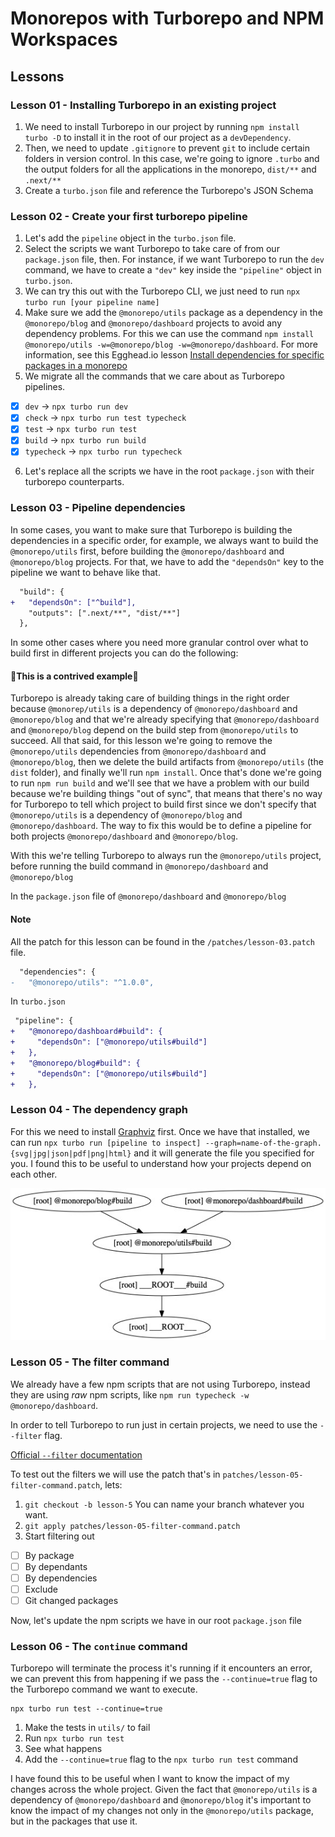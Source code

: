 # Monorepos with Turborepo and NPM Workspaces

## Lessons

### Lesson 01 - Installing Turborepo in an existing project

1. We need to install Turborepo in our project by running `npm install turbo -D` to install it in the root of our project as a `devDependency`.
2. Then, we need to update `.gitignore` to prevent `git` to include certain folders in version control. In this case, we're going to ignore `.turbo` and the output folders for all the applications in the monorepo, `dist/**` and `.next/**`
3. Create a `turbo.json` file and reference the Turborepo's JSON Schema

### Lesson 02 - Create your first turborepo pipeline

1. Let's add the `pipeline` object in the `turbo.json` file.
2. Select the scripts we want Turborepo to take care of from our `package.json` file, then. For instance, if we want Turborepo to run the `dev` command, we have to create a `"dev"` key inside the `"pipeline"` object in `turbo.json`.
3. We can try this out with the Turborepo CLI, we just need to run `npx turbo run [your pipeline name]`
4. Make sure we add the `@monorepo/utils` package as a dependency in the `@monorepo/blog` and `@monorepo/dashboard` projects to avoid any dependency problems. For this we can use the command `npm install @monorepo/utils -w=@monorepo/blog -w=@monorepo/dashboard`. For more information, see this Egghead.io lesson [Install dependencies for specific packages in a monorepo](https://egghead.io/lessons/npm-install-dependencies-for-specific-packages-in-a-monorepo)
5. We migrate all the commands that we care about as Turborepo pipelines.

- [x] `dev` -> `npx turbo run dev`
- [x] `check` -> `npx turbo run test typecheck`
- [x] `test` -> `npx turbo run test`
- [x] `build` -> `npx turbo run build`
- [x] `typecheck` -> `npx turbo run typecheck`

6. Let's replace all the scripts we have in the root `package.json` with their turborepo counterparts.

### Lesson 03 - Pipeline dependencies

In some cases, you want to make sure that Turborepo is building the dependencies in a specific order, for example, we always want to build the `@monorepo/utils` first, before building the `@monorepo/dashboard` and `@monorepo/blog` projects. For that, we have to add the `"dependsOn"` key to the pipeline we want to behave like that.

```diff
  "build": {
+   "dependsOn": ["^build"],
    "outputs": [".next/**", "dist/**"]
  },
```

In some other cases where you need more granular control over what to build first in different projects you can do the following:

#### 🚨This is a contrived example🚨

Turborepo is already taking care of building things in the right order because `@monorep/utils` is a dependency of `@monorepo/dashboard` and `@monorepo/blog` and that we're already specifying that `@monorepo/dashboard` and `@monorepo/blog` depend on the build step from `@monorepo/utils` to succeed. All that said, for this lesson we're going to remove the `@monorepo/utils` dependencies from `@monorepo/dashboard` and `@monorepo/blog`, then we delete the build artifacts from `@monorepo/utils` (the `dist` folder), and finally we'll run `npm install`. Once that's done we're going to run `npm run build` and we'll see that we have a problem with our build because we're building things "out of sync", that means that there's no way for Turborepo to tell which project to build first since we don't specify that `@monorepo/utils` is a dependency of `@monorepo/blog` and `@monorepo/dashboard`.
The way to fix this would be to define a pipeline for both projects `@monorepo/dashboard` and `@monorepo/blog`.

With this we're telling Turborepo to always run the `@monorepo/utils` project, before running the build command in `@monorepo/dashboard` and `@monorepo/blog`

In the `package.json` file of `@monorepo/dashboard` and `@monorepo/blog`

#### Note

All the patch for this lesson can be found in the `/patches/lesson-03.patch` file.

```diff
  "dependencies": {
-   "@monorepo/utils": "^1.0.0",
```

In `turbo.json`

```diff
 "pipeline": {
+   "@monorepo/dashboard#build": {
+     "dependsOn": ["@monorepo/utils#build"]
+   },
+   "@monorepo/blog#build": {
+     "dependsOn": ["@monorepo/utils#build"]
+   },
```

### Lesson 04 - The dependency graph

For this we need to install [Graphviz](https://graphviz.org/download/) first. Once we have that installed, we can run `npx turbo run [pipeline to inspect] --graph=name-of-the-graph.{svg|jpg|json|pdf|png|html}` and it will generate the file you specified for you. I found this to be useful to understand how your projects depend on each other.

![](images/build-deps.jpg)

### Lesson 05 - The filter command

We already have a few npm scripts that are not using Turborepo, instead they are using _raw_ npm scripts, like `npm run typecheck -w @monorepo/dashboard`.

In order to tell Turborepo to run just in certain projects, we need to use the `--filter` flag.

[Official `--filter` documentation](https://turborepo.org/docs/core-concepts/filtering#filter-by-changed-packages)

To test out the filters we will use the patch that's in `patches/lesson-05-filter-command.patch`, lets:

1. `git checkout -b lesson-5` You can name your branch whatever you want.
2. `git apply patches/lesson-05-filter-command.patch`
3. Start filtering out

- [ ] By package
- [ ] By dependants
- [ ] By dependencies
- [ ] Exclude
- [ ] Git changed packages

Now, let's update the npm scripts we have in our root `package.json` file

### Lesson 06 - The `continue` command

Turborepo will terminate the process it's running if it encounters an error, we can prevent this from happening if we pass the `--continue=true` flag to the Turborepo command we want to execute.

```shell
npx turbo run test --continue=true
```

1. Make the tests in `utils/` to fail
2. Run `npx turbo run test`
3. See what happens
4. Add the `--continue=true` flag to the `npx turbo run test` command

I have found this to be useful when I want to know the impact of my changes across the whole project. Given the fact that `@monorepo/utils` is a dependency of `@monorepo/dashboard` and `@monorepo/blog` it's important to know the impact of my changes not only in the `@monorepo/utils` package, but in the packages that use it.
